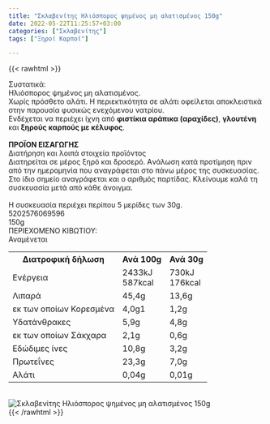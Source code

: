 ```yaml
---
title: "Σκλαβενίτης Ηλιόσπορος ψημένος μη αλατισμένος 150g"
date: 2022-05-22T11:25:57+03:00
categories: ["Σκλαβενίτης"]
tags: ["Ξηροί Καρποί"]

---
```

{{< rawhtml >}}

<div class="sload514"><div class="product"><div id="sistatika">Συστατικά:</div><div class="alltext">Ηλιόσπορος ψημένος μη αλατισμένος.<br>Χωρίς πρόσθετο αλάτι. Η περιεκτικότητα σε αλάτι οφείλεται αποκλειστικά στην παρουσία φυσικώς ενεχόμενου νατρίου.<br>Ενδέχεται να περιέχει ίχνη από <b>φιστίκια αράπικα (αραχίδες)</b>, <b>γλουτένη</b> και <b>ξηρούς καρπούς με κέλυφος</b>.<br><br><b>ΠΡΟΪΟΝ ΕΙΣΑΓΩΓΗΣ</b></div><div id="loipa">Διατήρηση και λοιπά στοιχεία προϊόντος</div><div class="alltext">Διατηρείται σε μέρος ξηρό και δροσερό. Aνάλωση κατά προτίμηση πριν από την ημερομηνία που αναγράφεται στο πάνω μέρος της συσκευασίας. Στο ίδιο σημείο αναγράφεται και ο αριθμός παρτίδας. Κλείνουμε καλά τη συσκευασία μετά από κάθε άνοιγμα.<br><br>Η συσκευασία περιέχει περίπου 5 μερίδες των 30g.</div><div id="barcode"><div id="barimage1"></div><span id="bartext">5202576069596</span></div><div id="varos"><div id="varosimage1"></div><span id="varostext">150g</span></div><div id="kivotio">ΠΕΡΙΕΧΟΜΕΝΟ ΚΙΒΩΤΙΟΥ:<br>Αναμένεται</div><div class="tabout"><table id="diatable"><tbody><tr><th>Διατροφική δήλωση</th><th>Ανά 100g</th><th>Ανά 30g</th></tr><tr><td class="texr2">Ενέργεια</td><td class="texr">2433kJ<br>587kcal</td><td class="texr">730kJ<br>176kcal</td></tr><tr><td class="texr2">Λιπαρά</td><td class="texr">45,4g</td><td class="texr">13,6g</td></tr><tr><td class="gray">εκ των οποίων Κορεσµένα</td><td class="gray2">4,0g1</td><td class="gray2">1,2g</td></tr><tr><td class="texr2">Yδατάνθρακες</td><td class="texr">5,9g</td><td class="texr">4,8g</td></tr><tr><td class="gray">εκ των οποίων Σάκχαρα</td><td class="gray2">2,1g</td><td class="gray2">0,6g</td></tr><tr><td class="texr2">Eδώδιμες ίνες</td><td class="texr">10,8g</td><td class="texr">3,2g</td></tr><tr><td class="texr2">Πρωτεΐνες</td><td class="texr">23,3g</td><td class="texr">7,0g</td></tr><tr><td class="texr2">Αλάτι</td><td class="texr">0,04g</td><td class="texr">0,01g</td></tr></tbody></table></div><br><div class="pimg"><img alt="Σκλαβενίτης Ηλιόσπορος ψημένος μη αλατισμένος 150g" title="Σκλαβενίτης Ηλιόσπορος ψημένος μη αλατισμένος 150g" src="/media/images/sklavenitis-hliosporos-pshmenos-mh-alatismenos-150g.jpg"></div></div></div>
{{< /rawhtml >}}


